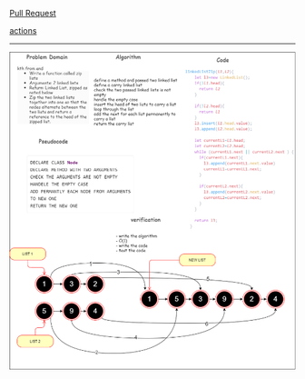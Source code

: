 [Pull Request](https://github.com/ibrahemomari/DSA/pull/22)

[actions](https://github.com/ibrahemomari/DSA/actions)

---

![](linkedList.png)
